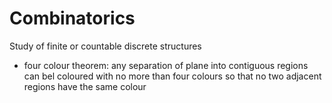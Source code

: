 # Combinatorics
Study of finite or countable discrete structures 
- four colour theorem: any separation of plane into contiguous regions can bel coloured with no more than four colours so that no two adjacent regions have the same colour
